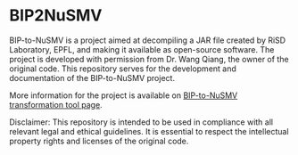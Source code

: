 # BIP2NuSMV
BIP-to-NuSMV is a project aimed at decompiling a JAR file created by RiSD Laboratory, EPFL, and making it available as open-source software. The project is developed with permission from Dr. Wang Qiang, the owner of the original code. This repository serves for the development and documentation of the BIP-to-NuSMV project.

More information for the project is available on [BIP-to-NuSMV transformation tool page](https://archiveweb.epfl.ch/risd.epfl.ch/bip2nusmv.html).

Disclaimer:
This repository is intended to be used in compliance with all relevant legal and ethical guidelines. It is essential to respect the intellectual property rights and licenses of the original code. 



